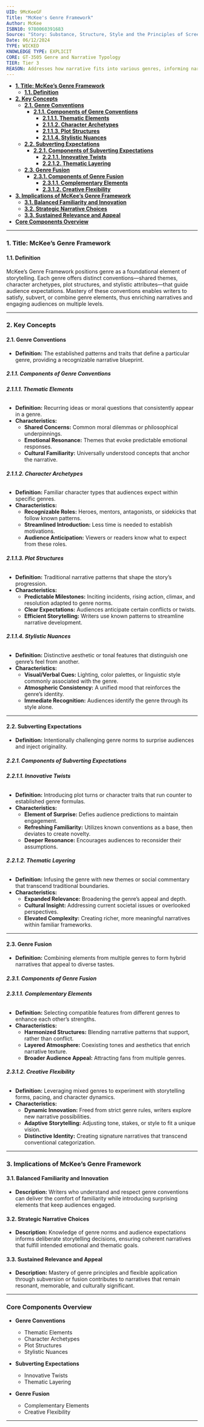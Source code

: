 ```yaml
---
UID: 9McKeeGF
Title: "McKee's Genre Framework"
Author: McKee
ISBN10: 9780060391683
Source: "Story: Substance, Structure, Style and the Principles of Screenwriting"
Date: 06/12/2024
TYPE: WICKED
KNOWLEDGE TYPE: EXPLICIT
CORE: GT-3505 Genre and Narrative Typology
TIER: Tier 3
REASON: Addresses how narrative fits into various genres, informing narrative typology and classification.
---
```


- [**1. Title: McKee’s Genre Framework**](#1-title-mckees-genre-framework)
  - [**1.1. Definition**](#11-definition)
- [**2. Key Concepts**](#2-key-concepts)
  - [**2.1. Genre Conventions**](#21-genre-conventions)
    - [**2.1.1. Components of Genre Conventions**](#211-components-of-genre-conventions)
      - [**2.1.1.1. Thematic Elements**](#2111-thematic-elements)
      - [**2.1.1.2. Character Archetypes**](#2112-character-archetypes)
      - [**2.1.1.3. Plot Structures**](#2113-plot-structures)
      - [**2.1.1.4. Stylistic Nuances**](#2114-stylistic-nuances)
  - [**2.2. Subverting Expectations**](#22-subverting-expectations)
    - [**2.2.1. Components of Subverting Expectations**](#221-components-of-subverting-expectations)
      - [**2.2.1.1. Innovative Twists**](#2211-innovative-twists)
      - [**2.2.1.2. Thematic Layering**](#2212-thematic-layering)
  - [**2.3. Genre Fusion**](#23-genre-fusion)
    - [**2.3.1. Components of Genre Fusion**](#231-components-of-genre-fusion)
      - [**2.3.1.1. Complementary Elements**](#2311-complementary-elements)
      - [**2.3.1.2. Creative Flexibility**](#2312-creative-flexibility)
- [**3. Implications of McKee’s Genre Framework**](#3-implications-of-mckees-genre-framework)
  - [**3.1. Balanced Familiarity and Innovation**](#31-balanced-familiarity-and-innovation)
  - [**3.2. Strategic Narrative Choices**](#32-strategic-narrative-choices)
  - [**3.3. Sustained Relevance and Appeal**](#33-sustained-relevance-and-appeal)
- [**Core Components Overview**](#core-components-overview)

---

### **1. Title: McKee’s Genre Framework**

#### **1.1. Definition**

McKee’s Genre Framework positions genre as a foundational element of storytelling. Each genre offers distinct conventions—shared themes, character archetypes, plot structures, and stylistic attributes—that guide audience expectations. Mastery of these conventions enables writers to satisfy, subvert, or combine genre elements, thus enriching narratives and engaging audiences on multiple levels.

---

### **2. Key Concepts**

#### **2.1. Genre Conventions**

- **Definition:**
  The established patterns and traits that define a particular genre, providing a recognizable narrative blueprint.

##### **2.1.1. Components of Genre Conventions**

###### **2.1.1.1. Thematic Elements**

- **Definition:**
  Recurring ideas or moral questions that consistently appear in a genre.
- **Characteristics:**
  - **Shared Concerns:** Common moral dilemmas or philosophical underpinnings.
  - **Emotional Resonance:** Themes that evoke predictable emotional responses.
  - **Cultural Familiarity:** Universally understood concepts that anchor the narrative.

###### **2.1.1.2. Character Archetypes**

- **Definition:**
  Familiar character types that audiences expect within specific genres.
- **Characteristics:**
  - **Recognizable Roles:** Heroes, mentors, antagonists, or sidekicks that follow known patterns.
  - **Streamlined Introduction:** Less time is needed to establish motivations.
  - **Audience Anticipation:** Viewers or readers know what to expect from these roles.

###### **2.1.1.3. Plot Structures**

- **Definition:**
  Traditional narrative patterns that shape the story’s progression.
- **Characteristics:**
  - **Predictable Milestones:** Inciting incidents, rising action, climax, and resolution adapted to genre norms.
  - **Clear Expectations:** Audiences anticipate certain conflicts or twists.
  - **Efficient Storytelling:** Writers use known patterns to streamline narrative development.

###### **2.1.1.4. Stylistic Nuances**

- **Definition:**
  Distinctive aesthetic or tonal features that distinguish one genre’s feel from another.
- **Characteristics:**
  - **Visual/Verbal Cues:** Lighting, color palettes, or linguistic style commonly associated with the genre.
  - **Atmospheric Consistency:** A unified mood that reinforces the genre’s identity.
  - **Immediate Recognition:** Audiences identify the genre through its style alone.

---

#### **2.2. Subverting Expectations**

- **Definition:**
  Intentionally challenging genre norms to surprise audiences and inject originality.

##### **2.2.1. Components of Subverting Expectations**

###### **2.2.1.1. Innovative Twists**

- **Definition:**
  Introducing plot turns or character traits that run counter to established genre formulas.
- **Characteristics:**
  - **Element of Surprise:** Defies audience predictions to maintain engagement.
  - **Refreshing Familiarity:** Utilizes known conventions as a base, then deviates to create novelty.
  - **Deeper Resonance:** Encourages audiences to reconsider their assumptions.

###### **2.2.1.2. Thematic Layering**

- **Definition:**
  Infusing the genre with new themes or social commentary that transcend traditional boundaries.
- **Characteristics:**
  - **Expanded Relevance:** Broadening the genre’s appeal and depth.
  - **Cultural Insight:** Addressing current societal issues or overlooked perspectives.
  - **Elevated Complexity:** Creating richer, more meaningful narratives within familiar frameworks.

---

#### **2.3. Genre Fusion**

- **Definition:**
  Combining elements from multiple genres to form hybrid narratives that appeal to diverse tastes.

##### **2.3.1. Components of Genre Fusion**

###### **2.3.1.1. Complementary Elements**

- **Definition:**
  Selecting compatible features from different genres to enhance each other’s strengths.
- **Characteristics:**
  - **Harmonized Structures:** Blending narrative patterns that support, rather than conflict.
  - **Layered Atmosphere:** Coexisting tones and aesthetics that enrich narrative texture.
  - **Broader Audience Appeal:** Attracting fans from multiple genres.

###### **2.3.1.2. Creative Flexibility**

- **Definition:**
  Leveraging mixed genres to experiment with storytelling forms, pacing, and character dynamics.
- **Characteristics:**
  - **Dynamic Innovation:** Freed from strict genre rules, writers explore new narrative possibilities.
  - **Adaptive Storytelling:** Adjusting tone, stakes, or style to fit a unique vision.
  - **Distinctive Identity:** Creating signature narratives that transcend conventional categorization.

---

### **3. Implications of McKee’s Genre Framework**

#### **3.1. Balanced Familiarity and Innovation**

- **Description:**
  Writers who understand and respect genre conventions can deliver the comfort of familiarity while introducing surprising elements that keep audiences engaged.

#### **3.2. Strategic Narrative Choices**

- **Description:**
  Knowledge of genre norms and audience expectations informs deliberate storytelling decisions, ensuring coherent narratives that fulfill intended emotional and thematic goals.

#### **3.3. Sustained Relevance and Appeal**

- **Description:**
  Mastery of genre principles and flexible application through subversion or fusion contributes to narratives that remain resonant, memorable, and culturally significant.

---

### **Core Components Overview**

- **Genre Conventions**

  - Thematic Elements
  - Character Archetypes
  - Plot Structures
  - Stylistic Nuances

- **Subverting Expectations**

  - Innovative Twists
  - Thematic Layering

- **Genre Fusion**
  - Complementary Elements
  - Creative Flexibility

---
